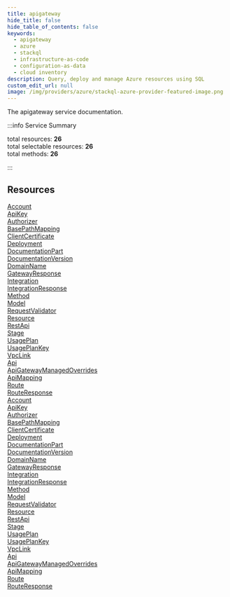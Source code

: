 ```yaml
---
title: apigateway
hide_title: false
hide_table_of_contents: false
keywords:
  - apigateway
  - azure
  - stackql
  - infrastructure-as-code
  - configuration-as-data
  - cloud inventory
description: Query, deploy and manage Azure resources using SQL
custom_edit_url: null
image: /img/providers/azure/stackql-azure-provider-featured-image.png
---
```


The apigateway service documentation.

:::info Service Summary

<div class="row">
<div class="providerDocColumn">
<span>total resources:&nbsp;<b>26</b></span><br />
<span>total selectable resources:&nbsp;<b>26</b></span><br />
<span>total methods:&nbsp;<b>26</b></span><br />
</div>
</div>

:::

## Resources
<div class="row">
<div class="providerDocColumn">
<a href="/providers/azure/apigateway/Account/">Account</a><br />
<a href="/providers/azure/apigateway/ApiKey/">ApiKey</a><br />
<a href="/providers/azure/apigateway/Authorizer/">Authorizer</a><br />
<a href="/providers/azure/apigateway/BasePathMapping/">BasePathMapping</a><br />
<a href="/providers/azure/apigateway/ClientCertificate/">ClientCertificate</a><br />
<a href="/providers/azure/apigateway/Deployment/">Deployment</a><br />
<a href="/providers/azure/apigateway/DocumentationPart/">DocumentationPart</a><br />
<a href="/providers/azure/apigateway/DocumentationVersion/">DocumentationVersion</a><br />
<a href="/providers/azure/apigateway/DomainName/">DomainName</a><br />
<a href="/providers/azure/apigateway/GatewayResponse/">GatewayResponse</a><br />
<a href="/providers/azure/apigateway/Integration/">Integration</a><br />
<a href="/providers/azure/apigateway/IntegrationResponse/">IntegrationResponse</a><br />
<a href="/providers/azure/apigateway/Method/">Method</a><br />
<a href="/providers/azure/apigateway/Model/">Model</a><br />
<a href="/providers/azure/apigateway/RequestValidator/">RequestValidator</a><br />
<a href="/providers/azure/apigateway/Resource/">Resource</a><br />
<a href="/providers/azure/apigateway/RestApi/">RestApi</a><br />
<a href="/providers/azure/apigateway/Stage/">Stage</a><br />
<a href="/providers/azure/apigateway/UsagePlan/">UsagePlan</a><br />
<a href="/providers/azure/apigateway/UsagePlanKey/">UsagePlanKey</a><br />
<a href="/providers/azure/apigateway/VpcLink/">VpcLink</a><br />
<a href="/providers/azure/apigateway/Api/">Api</a><br />
<a href="/providers/azure/apigateway/ApiGatewayManagedOverrides/">ApiGatewayManagedOverrides</a><br />
<a href="/providers/azure/apigateway/ApiMapping/">ApiMapping</a><br />
<a href="/providers/azure/apigateway/Route/">Route</a><br />
<a href="/providers/azure/apigateway/RouteResponse/">RouteResponse</a>
</div>
<div class="providerDocColumn">
<a href="/providers/azure/apigateway/Account/">Account</a><br />
<a href="/providers/azure/apigateway/ApiKey/">ApiKey</a><br />
<a href="/providers/azure/apigateway/Authorizer/">Authorizer</a><br />
<a href="/providers/azure/apigateway/BasePathMapping/">BasePathMapping</a><br />
<a href="/providers/azure/apigateway/ClientCertificate/">ClientCertificate</a><br />
<a href="/providers/azure/apigateway/Deployment/">Deployment</a><br />
<a href="/providers/azure/apigateway/DocumentationPart/">DocumentationPart</a><br />
<a href="/providers/azure/apigateway/DocumentationVersion/">DocumentationVersion</a><br />
<a href="/providers/azure/apigateway/DomainName/">DomainName</a><br />
<a href="/providers/azure/apigateway/GatewayResponse/">GatewayResponse</a><br />
<a href="/providers/azure/apigateway/Integration/">Integration</a><br />
<a href="/providers/azure/apigateway/IntegrationResponse/">IntegrationResponse</a><br />
<a href="/providers/azure/apigateway/Method/">Method</a><br />
<a href="/providers/azure/apigateway/Model/">Model</a><br />
<a href="/providers/azure/apigateway/RequestValidator/">RequestValidator</a><br />
<a href="/providers/azure/apigateway/Resource/">Resource</a><br />
<a href="/providers/azure/apigateway/RestApi/">RestApi</a><br />
<a href="/providers/azure/apigateway/Stage/">Stage</a><br />
<a href="/providers/azure/apigateway/UsagePlan/">UsagePlan</a><br />
<a href="/providers/azure/apigateway/UsagePlanKey/">UsagePlanKey</a><br />
<a href="/providers/azure/apigateway/VpcLink/">VpcLink</a><br />
<a href="/providers/azure/apigateway/Api/">Api</a><br />
<a href="/providers/azure/apigateway/ApiGatewayManagedOverrides/">ApiGatewayManagedOverrides</a><br />
<a href="/providers/azure/apigateway/ApiMapping/">ApiMapping</a><br />
<a href="/providers/azure/apigateway/Route/">Route</a><br />
<a href="/providers/azure/apigateway/RouteResponse/">RouteResponse</a>
</div>
</div>